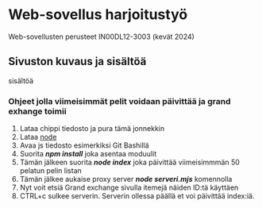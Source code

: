 # Web-sovellus harjoitustyö
Web-sovellusten perusteet IN00DL12-3003 (kevät 2024)

## Sivuston kuvaus ja sisältöä

sisältöä

### Ohjeet jolla viimeisimmät pelit voidaan päivittää ja grand exhange toimii
1. Lataa chippi tiedosto ja pura tämä jonnekkin
2. Lataa [node](https://nodejs.org/en)
3. Avaa js tiedosto esimerkiksi Git Bashillä
4. Suorita ***npm install*** joka asentaa moduulit
5. Tämän jälkeen suorita ***node index*** joka päivittää viimeisimmmän 50 pelatun pelin listan
6. Tämän jälkee aukaise proxy server ***node serveri.mjs*** komennolla
7. Nyt voit etsiä Grand exchange sivulla itemejä näiden ID:tä käyttäen
8. CTRL+c sulkee serverin. Serverin ollessa päällä et voi päivittää index:iä.
